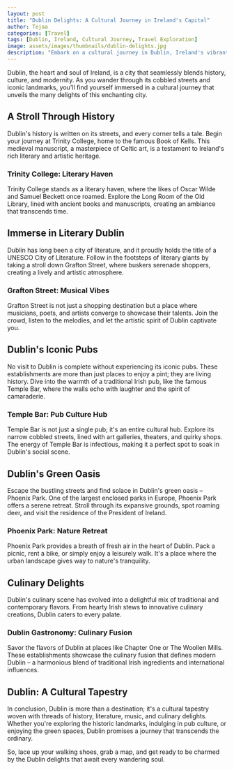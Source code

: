 ```yaml
---
layout: post
title: "Dublin Delights: A Cultural Journey in Ireland's Capital"
author: Tejaa
categories: [Travel]
tags: [Dublin, Ireland, Cultural Journey, Travel Exploration]
image: assets/images/thumbnails/dublin-delights.jpg
description: "Embark on a cultural journey in Dublin, Ireland's vibrant capital. Explore the rich history, lively atmosphere, and cultural treasures that make Dublin a must-visit destination."
---
```


Dublin, the heart and soul of Ireland, is a city that seamlessly blends history, culture, and modernity. As you wander through its cobbled streets and iconic landmarks, you'll find yourself immersed in a cultural journey that unveils the many delights of this enchanting city.

## A Stroll Through History

Dublin's history is written on its streets, and every corner tells a tale. Begin your journey at Trinity College, home to the famous Book of Kells. This medieval manuscript, a masterpiece of Celtic art, is a testament to Ireland's rich literary and artistic heritage.

### **Trinity College: Literary Haven**

Trinity College stands as a literary haven, where the likes of Oscar Wilde and Samuel Beckett once roamed. Explore the Long Room of the Old Library, lined with ancient books and manuscripts, creating an ambiance that transcends time.

## Immerse in Literary Dublin

Dublin has long been a city of literature, and it proudly holds the title of a UNESCO City of Literature. Follow in the footsteps of literary giants by taking a stroll down Grafton Street, where buskers serenade shoppers, creating a lively and artistic atmosphere.

### **Grafton Street: Musical Vibes**

Grafton Street is not just a shopping destination but a place where musicians, poets, and artists converge to showcase their talents. Join the crowd, listen to the melodies, and let the artistic spirit of Dublin captivate you.

## Dublin's Iconic Pubs

No visit to Dublin is complete without experiencing its iconic pubs. These establishments are more than just places to enjoy a pint; they are living history. Dive into the warmth of a traditional Irish pub, like the famous Temple Bar, where the walls echo with laughter and the spirit of camaraderie.

### **Temple Bar: Pub Culture Hub**

Temple Bar is not just a single pub; it's an entire cultural hub. Explore its narrow cobbled streets, lined with art galleries, theaters, and quirky shops. The energy of Temple Bar is infectious, making it a perfect spot to soak in Dublin's social scene.

## Dublin's Green Oasis

Escape the bustling streets and find solace in Dublin's green oasis – Phoenix Park. One of the largest enclosed parks in Europe, Phoenix Park offers a serene retreat. Stroll through its expansive grounds, spot roaming deer, and visit the residence of the President of Ireland.

### **Phoenix Park: Nature Retreat**

Phoenix Park provides a breath of fresh air in the heart of Dublin. Pack a picnic, rent a bike, or simply enjoy a leisurely walk. It's a place where the urban landscape gives way to nature's tranquility.

## Culinary Delights

Dublin's culinary scene has evolved into a delightful mix of traditional and contemporary flavors. From hearty Irish stews to innovative culinary creations, Dublin caters to every palate.

### **Dublin Gastronomy: Culinary Fusion**

Savor the flavors of Dublin at places like Chapter One or The Woollen Mills. These establishments showcase the culinary fusion that defines modern Dublin – a harmonious blend of traditional Irish ingredients and international influences.

## Dublin: A Cultural Tapestry

In conclusion, Dublin is more than a destination; it's a cultural tapestry woven with threads of history, literature, music, and culinary delights. Whether you're exploring the historic landmarks, indulging in pub culture, or enjoying the green spaces, Dublin promises a journey that transcends the ordinary.

So, lace up your walking shoes, grab a map, and get ready to be charmed by the Dublin delights that await every wandering soul.
